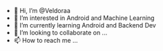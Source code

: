 - 👋 Hi, I’m @Veldoraa
- 👀 I’m interested in Android and Machine Learning
- 🌱 I’m currently learning Android and Backend Dev
- 💞️ I’m looking to collaborate on ...
- 📫 How to reach me ...

<!---
Veldoraa/Veldoraa is a ✨ special ✨ repository because its `README.md` (this file) appears on your GitHub profile.
You can click the Preview link to take a look at your changes.
--->
